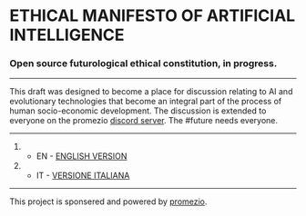 # ETHICAL MANIFESTO OF ARTIFICIAL INTELLIGENCE
### Open source futurological ethical constitution, in progress.

---

This draft was designed to become a place for discussion relating to AI and evolutionary technologies that become an integral part of the process of human socio-economic development. The discussion is extended to everyone on the promezio [discord server](https://discord.gg/79KxgjK3). The #future needs everyone.

---

1. - EN - [ENGLISH VERSION](manifesto_en.md)
2. - IT - [VERSIONE ITALIANA](manifesto_it.md) 

---

This project is sponsered and powered by [promezio](https://promezio.it).